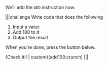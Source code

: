 We'll add the `ADD` instruction now.

|||challenge
Write code that does the following

1. Input a value
2. Add 100 to it
3. Output the result

When you're done, press the button below.

{Check it!! | custom}(add100.crunch)
|||